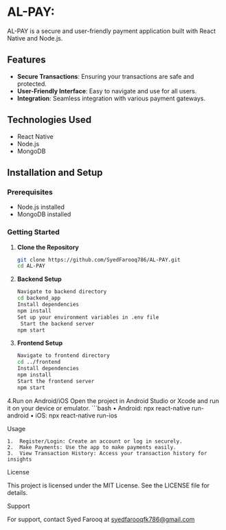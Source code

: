 # AL-PAY:

AL-PAY is a secure and user-friendly payment application built with React Native and Node.js.

## Features

- **Secure Transactions**: Ensuring your transactions are safe and protected.
- **User-Friendly Interface**: Easy to navigate and use for all users.
- **Integration**: Seamless integration with various payment gateways.

## Technologies Used

- React Native
- Node.js
- MongoDB

## Installation and Setup

### Prerequisites

- Node.js installed
- MongoDB installed

### Getting Started

1. **Clone the Repository**

   ```bash
   git clone https://github.com/SyedFarooq786/AL-PAY.git
   cd AL-PAY

2. **Backend Setup**
    ```bash
    Navigate to backend directory
    cd backend_app
    Install dependencies
    npm install
    Set up your environment variables in .env file
     Start the backend server
    npm start

3.	**Frontend Setup**
    ```bash
    Navigate to frontend directory
    cd ../frontend
    Install dependencies
    npm install
    Start the frontend server
    npm start

4.Run on Android/iOS
Open the project in Android Studio or Xcode and run it on your device or emulator.
    ```bash
	•	Android: npx react-native run-android
	•	iOS: npx react-native run-ios

Usage

	1.	Register/Login: Create an account or log in securely.
	2.	Make Payments: Use the app to make payments easily.
	3.	View Transaction History: Access your transaction history for insights

License

This project is licensed under the MIT License. See the LICENSE file for details.

Support

For support, contact Syed Farooq at syedfarooqfk786@gmail.com        
